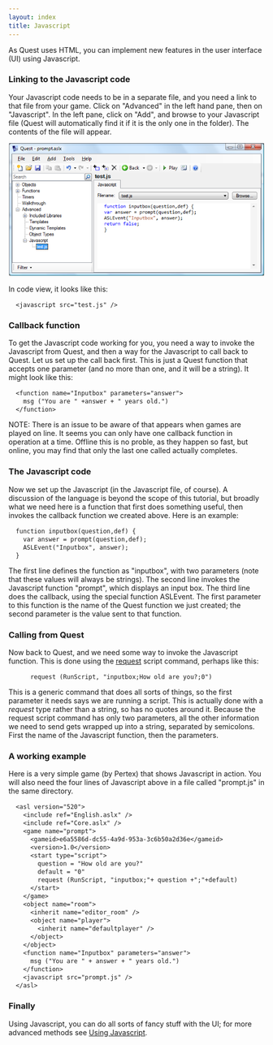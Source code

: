 ```yaml
---
layout: index
title: Javascript
---
```


As Quest uses HTML, you can implement new features in the user interface (UI) using Javascript.

### Linking to the Javascript code

Your Javascript code needs to be in a separate file, and you need a link to that file from your game. Click on "Advanced" in the left hand pane, then on "Javascript". In the left pane, click on "Add", and browse to your Javascript file (Quest will automatically find it if it is the only one in the folder). The contents of the file will appear.

![](Javascript1.png "Javascript1.png")

In code view, it looks like this:

      <javascript src="test.js" />

### Callback function

To get the Javascript code working for you, you need a way to invoke the Javascript from Quest, and then a way for the Javascript to call back to Quest. Let us set up the call back first. This is just a Quest function that accepts one parameter (and no more than one, and it will be a string). It might look like this:

      <function name="Inputbox" parameters="answer">
        msg ("You are " +answer + " years old.")
      </function>

NOTE: There is an issue to be aware of that appears when games are played on line. It seems you can only have one callback function in operation at a time. Offline this is no proble, as they happen so fast, but online, you may find that only the last one called actually completes.

### The Javascript code

Now we set up the Javascript (in the Javascript file, of course). A discussion of the language is beyond the scope of this tutorial, but broadly what we need here is a function that first does something useful, then invokes the callback function we created above. Here is an example:

      function inputbox(question,def) {
        var answer = prompt(question,def);
        ASLEvent("Inputbox", answer);
      }

The first line defines the function as "inputbox", with two parameters (note that these values will always be strings). The second line invokes the Javascript function "prompt", which displays an input box. The third line does the callback, using the special function ASLEvent. The first parameter to this function is the name of the Quest function we just created; the second parameter is the value sent to that function.

### Calling from Quest

Now back to Quest, and we need some way to invoke the Javascript function. This is done using the [request](../scripts/request.html) script command, perhaps like this:

          request (RunScript, "inputbox;How old are you?;0")

This is a generic command that does all sorts of things, so the first parameter it needs says we are running a script. This is actually done with a *request* type rather than a string, so has no quotes around it. Because the request script command has only two parameters, all the other information we need to send gets wrapped up into a string, separated by semicolons. First the name of the Javascript function, then the parameters.

### A working example

Here is a very simple game (by Pertex) that shows Javascript in action. You will also need the four lines of Javascript above in a file called "prompt.js" in the same directory.

      <asl version="520">
        <include ref="English.aslx" />
        <include ref="Core.aslx" />
        <game name="prompt">
          <gameid>e6a5586d-dc55-4a9d-953a-3c6b50a2d36e</gameid>
          <version>1.0</version>
          <start type="script">
            question = "How old are you?"
            default = "0"
            request (RunScript, "inputbox;"+ question +";"+default)
          </start>
        </game>
        <object name="room">
          <inherit name="editor_room" />
          <object name="player">
            <inherit name="defaultplayer" />
          </object>
        </object>
        <function name="Inputbox" parameters="answer">
          msg ("You are " + answer + " years old.")
        </function>
        <javascript src="prompt.js" />
      </asl>

### Finally

Using Javascript, you can do all sorts of fancy stuff with the UI; for more advanced methods see [Using Javascript](../tutorial/using_javascript.html).
